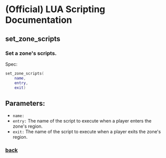 
# (Official) LUA Scripting Documentation

## set_zone_scripts

### Set a zone's scripts.

Spec:
```lua
set_zone_scripts(
	name,
	entry,
	exit)
```
## Parameters:
- `name:` 
- `entry:` The name of the script to execute when a player enters the zone's region.
- `exit:` The name of the script to execute when a player exits the zone's region.
### [back](../zones)
